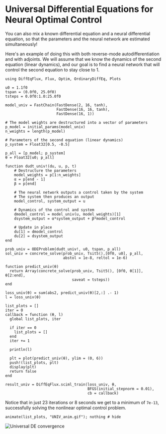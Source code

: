 # Universal Differential Equations for Neural Optimal Control

You can also mix a known differential equation and a neural differential
equation, so that the parameters and the neural network are estimated
simultaneously!


Here's an example of doing this with both reverse-mode autodifferentiation and
with adjoints. We will assume that we know the dynamics of the second equation
(linear dynamics), and our goal is to find a neural network that will control
the second equation to stay close to 1.

```@example univ
using DiffEqFlux, Flux, Optim, OrdinaryDiffEq, Plots

u0 = 1.1f0
tspan = (0.0f0, 25.0f0)
tsteps = 0.0f0:1.0:25.0f0

model_univ = FastChain(FastDense(2, 16, tanh),
                       FastDense(16, 16, tanh),
                       FastDense(16, 1))

# The model weights are destructured into a vector of parameters
p_model = initial_params(model_univ)
n_weights = length(p_model)

# Parameters of the second equation (linear dynamics)
p_system = Float32[0.5, -0.5]

p_all = [p_model; p_system]
θ = Float32[u0; p_all]

function dudt_univ!(du, u, p, t)
    # Destructure the parameters
    model_weights = p[1:n_weights]
    α = p[end - 1]
    β = p[end]

    # The neural network outputs a control taken by the system
    # The system then produces an output
    model_control, system_output = u

    # Dynamics of the control and system
    dmodel_control = model_univ(u, model_weights)[1]
    dsystem_output = α*system_output + β*model_control

    # Update in place
    du[1] = dmodel_control
    du[2] = dsystem_output
end

prob_univ = ODEProblem(dudt_univ!, u0, tspan, p_all)
sol_univ = concrete_solve(prob_univ, Tsit5(),[0f0, u0], p_all,
                          abstol = 1e-8, reltol = 1e-6)

function predict_univ(θ)
  return Array(concrete_solve(prob_univ, Tsit5(), [0f0, θ[1]], θ[2:end],
                              saveat = tsteps))
end

loss_univ(θ) = sum(abs2, predict_univ(θ)[2,:] .- 1)
l = loss_univ(θ)
```

```@example univ
list_plots = []
iter = 0
callback = function (θ, l)
  global list_plots, iter

  if iter == 0
    list_plots = []
  end
  iter += 1

  println(l)

  plt = plot(predict_univ(θ), ylim = (0, 6))
  push!(list_plots, plt)
  display(plt)
  return false
end
```

```@example univ
result_univ = DiffEqFlux.sciml_train(loss_univ, θ,
                                     BFGS(initial_stepnorm = 0.01),
                                     cb = callback)
```

Notice that in just 23 iterations or 8 seconds we get to a minimum of `7e-13`,
successfully solving the nonlinear optimal control problem.

```@example univ
animate(list_plots, "UNIV_anim.gif"); nothing # hide
```

![Universal DE convergence](UNIV_anim.gif)
